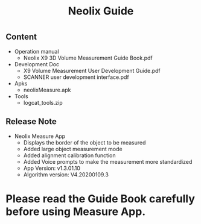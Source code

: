 # <center>Neolix Guide</center><h1>

## Content
* Operation manual
    * Neolix X9 3D Volume Measurement Guide Book.pdf
* Development Doc
    * X9 Volume Measurement User Development Guide.pdf
    * SCANNER user development interface.pdf
* Apks    
    * neolixMeasure.apk
* Tools
    * logcat_tools.zip    


## Release Note 
* Neolix Measure App
    * Displays the border of the object to be measured
    * Added large object measurement mode
    * Added alignment calibration function
    * Added Voice prompts to make the measurement more standardized
    * App Version: v1.3.01.10
    * Algorithm version: V4.20200109.3



# Please read the Guide Book carefully before using Measure App.<h1>
    